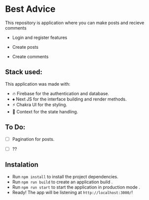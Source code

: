 # Best Advice

This repository is application where you can make posts and recieve comments

- Login and register features

- Create posts

- Create comments

## Stack used:

This application was made with:

- 🔥 Firebase for the authentication and database.
- ♠️ Next JS for the interface building and render methods.
- ⚡️ Chakra UI for the styling.
- 🌌 Context for the state handling.

## To Do:

- [ ] Pagination for posts.

- [ ] ??

## Instalation

- Run `npm install` to install the project dependencies.
- Run `npm run build` to create an application build .
- Run `npm run start` to start the application in production mode .
- Ready! The app will be listening at `http://localhost:3000/`!
